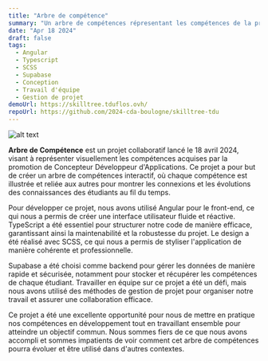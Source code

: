 ```yaml
---
title: "Arbre de compétence"
summary: "Un arbre de compétences répresentant les compétences de la promo Concepteur développeur d'application."
date: "Apr 18 2024"
draft: false
tags:
  - Angular
  - Typescript
  - SCSS
  - Supabase
  - Conception
  - Travail d'équipe
  - Gestion de projet
demoUrl: https://skilltree.tduflos.ovh/
repoUrl: https://github.com/2024-cda-boulogne/skilltree-tdu
---
```


![alt text](/skilltree.png "SkillTree l'arbre de compétence qui nous défini")

**Arbre de Compétence** est un projet collaboratif lancé le 18 avril 2024, visant à représenter visuellement les compétences acquises par la promotion de Concepteur Développeur d'Applications. Ce projet a pour but de créer un arbre de compétences interactif, où chaque compétence est illustrée et reliée aux autres pour montrer les connexions et les évolutions des connaissances des étudiants au fil du temps.

Pour développer ce projet, nous avons utilisé Angular pour le front-end, ce qui nous a permis de créer une interface utilisateur fluide et réactive. TypeScript a été essentiel pour structurer notre code de manière efficace, garantissant ainsi la maintenabilité et la robustesse du projet. Le design a été réalisé avec SCSS, ce qui nous a permis de styliser l'application de manière cohérente et professionnelle.

Supabase a été choisi comme backend pour gérer les données de manière rapide et sécurisée, notamment pour stocker et récupérer les compétences de chaque étudiant. Travailler en équipe sur ce projet a été un défi, mais nous avons utilisé des méthodes de gestion de projet pour organiser notre travail et assurer une collaboration efficace.

Ce projet a été une excellente opportunité pour nous de mettre en pratique nos compétences en développement tout en travaillant ensemble pour atteindre un objectif commun. Nous sommes fiers de ce que nous avons accompli et sommes impatients de voir comment cet arbre de compétences pourra évoluer et être utilisé dans d'autres contextes.
